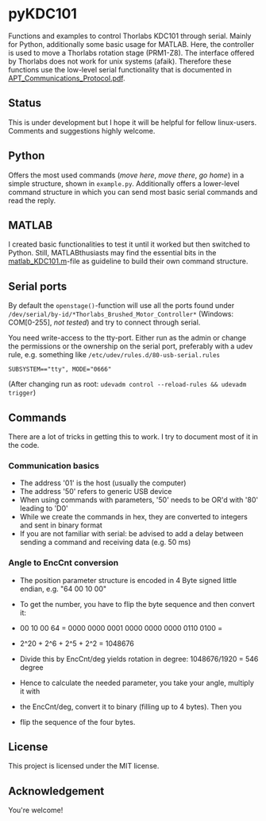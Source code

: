 # pyKDC101
Functions and examples to control Thorlabs KDC101 through serial.
Mainly for Python, additionally some basic usage for MATLAB.
Here, the controller is used to move a Thorlabs rotation stage (PRM1-Z8).
The interface offered by Thorlabs does not work for unix systems (afaik). Therefore these functions use the low-level serial functionality that is documented in [APT_Communications_Protocol.pdf](doc/APT_Communications_Protocol.pdf).

## Status
This is under development but I hope it will be helpful for fellow linux-users. Comments and suggestions highly welcome.

## Python
Offers the most used commands (*move here*, *move there*, *go home*) in a simple structure, shown in `example.py`. Additionally offers a lower-level command structure in which you can send most basic serial commands and read the reply.

## MATLAB
I created basic functionalities to test it until it worked but then switched to Python. Still, MATLABthusiasts may find the essential bits in the [matlab_KDC101.m](doc/matlab_KDC101.m)-file as guideline to build their own command structure.

## Serial ports
By default the `openstage()`-function will use all the ports found under `/dev/serial/by-id/*Thorlabs_Brushed_Motor_Controller*` (Windows: COM[0-255], *not tested*) and try to connect through serial.

You need write-access to the tty-port. Either run as the admin or change the permissions or the ownership on the serial port, preferably with a udev rule, e.g. something like
`/etc/udev/rules.d/80-usb-serial.rules`
```
SUBSYSTEM=="tty", MODE="0666"
```
(After changing run as root: `udevadm control --reload-rules && udevadm trigger`)


## Commands
There are a lot of tricks in getting this to work. I try to document most of it in the code.

### Communication basics
* The address '01' is the host (usually the computer)
* The address '50' refers to generic USB device
* When using commands with parameters, '50' needs to be OR'd with '80' leading to 'D0'
* While we create the commands in hex, they are converted to integers and sent in binary format
* If you are not familiar with serial: be advised to add a delay between sending a command and receiving data (e.g. 50 ms)

### Angle to EncCnt conversion
* The position parameter structure is encoded in 4 Byte signed little endian, e.g. "64 00 10 00"
* To get the number, you have to flip the byte sequence and then convert it:
* 00 10 00 64 = 0000 0000  0001 0000  0000 0000  0110 0100 =
* 2^20 + 2^6 + 2^5 + 2^2 = 1048676
* Divide this by EncCnt/deg yields rotation in degree: 1048676/1920 = 546 degree

* Hence to calculate the needed parameter, you take your angle, multiply it with
* the EncCnt/deg, convert it to binary (filling up to 4 bytes). Then you
* flip the sequence of the four bytes.

## License
This project is licensed under the MIT license.

## Acknowledgement
You're welcome!
